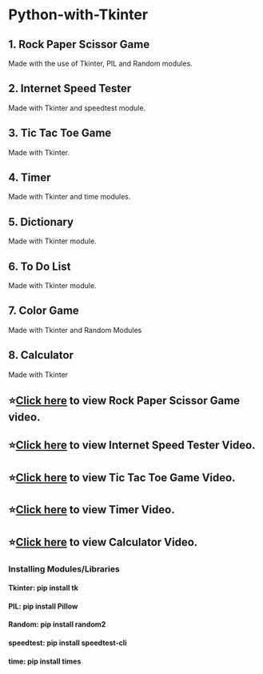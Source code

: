 # Python-with-Tkinter
## 1. Rock Paper Scissor Game
Made with the use of Tkinter, PIL and Random modules.
## 2. Internet Speed Tester
Made with Tkinter and speedtest module.
## 3. Tic Tac Toe Game
Made with Tkinter.
## 4. Timer
Made with Tkinter and time modules.
## 5. Dictionary
Made with Tkinter module.
## 6. To Do List
Made with Tkinter module.
## 7. Color Game
Made with Tkinter and Random Modules
## 8. Calculator
Made with Tkinter
## ⭐[Click here](https://www.instagram.com/p/CSQkzz0o76b/) to view Rock Paper Scissor Game video.
## ⭐[Click here](https://www.instagram.com/p/CRnUZX8DdxM/) to view Internet Speed Tester Video.
## ⭐[Click here](https://www.instagram.com/p/CTtM867IQM6/) to view Tic Tac Toe Game Video.
## ⭐[Click here](https://www.instagram.com/p/CUG9YPuovDq/) to view Timer Video.
## ⭐[Click here](https://www.instagram.com/reel/CTtM867IQM6/) to view Calculator Video.
### Installing Modules/Libraries
#### Tkinter: pip install tk
#### PIL: pip install Pillow
#### Random: pip install random2
#### speedtest: pip install speedtest-cli
#### time: pip install times

